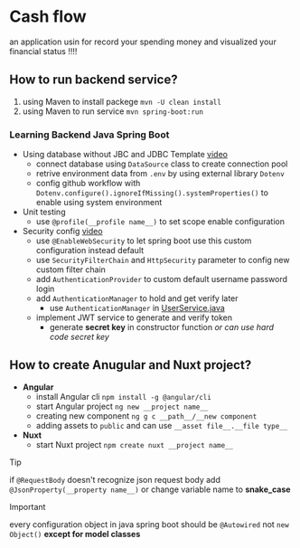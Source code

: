# Cash flow

an application usin for record your spending money and visualized your financial status !!!!

## How to run backend service?
1. using Maven to install packege `mvn -U clean install`
2. using Maven to run service `mvn spring-boot:run`

### Learning Backend Java Spring Boot
- Using database without JBC and JDBC Template [video](https://youtu.be/KgXq2UBNEhA?si=c1XQwv8pgCT0Gm9r)
  - connect database using `DataSource` class to create connection pool
  - retrive environment data from `.env` by using external library `Dotenv`
  - config github workflow with `Dotenv.configure().ignoreIfMissing().systemProperties()` to enable using system environment
- Unit testing
  - use `@profile(__profile name__)` to set scope enable configuration
- Security config [video](https://youtu.be/oeni_9g7too?si=7JW5lhgym-do-iRU)
  - use `@EnableWebSecurity` to let spring boot use this custom configuration instead default
  - use `SecurityFilterChain` and `HttpSecurity` parameter to config new custom filter chain
  - add `AuthenticationProvider` to custom default username password login
  - add `AuthenticationManager` to hold and get verify later
    - use `AuthenticationManager` in [UserService.java](/backend/src/main/java/cash/flow/backend/services/UserService.java)
  - implement JWT service to generate and verify token
    - generate __secret key__ in constructor function _or can use hard code secret key_

## How to create Anugular and Nuxt project?
- __Angular__
  - install Angular cli `npm install -g @angular/cli`
  - start Angular project `ng new __project name__`
  - creating new component `ng g c __path__/__new component`
  - adding assets to `public` and can use `__asset file__.__file type__`
- __Nuxt__
  - start Nuxt project `npm create nuxt __project name__`

> [!TIP]
> if `@RequestBody` doesn't recognize json request body add `@JsonProperty(__property name__)` or change variable name to **snake_case**

> [!IMPORTANT]
> every configuration object in java spring boot should be `@Autowired` not `new Object()` __except for model classes__

